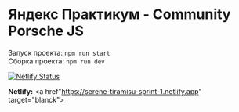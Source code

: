 # Яндекс Практикум - Community Porsche JS

Запуск проекта: <code>npm run start</code>
</br>
Сборка проекта: <code>npm run dev</code>

[![Netlify Status](https://api.netlify.com/api/v1/badges/6fc8d8ef-f877-48b3-9c8d-540bb1e9087f/deploy-status)](https://app.netlify.com/sites/serene-tiramisu-sprint-1/deploys)

**Netlify:** <a href"https://serene-tiramisu-sprint-1.netlify.app" target="blanck"></a>
